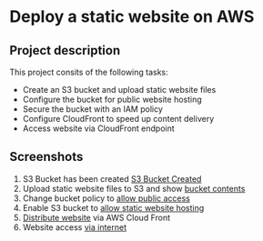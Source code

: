 # Deploy a static website on AWS

## Project description
This project consits of the following tasks:
* Create an S3 bucket and upload static website files
* Configure the bucket for public website hosting
* Secure the bucket with an IAM policy
* Configure CloudFront to speed up content delivery
* Access website via CloudFront endpoint


## Screenshots
1. S3 Bucket has been created [S3 Bucket Created](./screenshots/01_bucket_created.png)
2. Upload static website files to S3 and show [bucket contents](./screenshots/02_bucket_contents.png)
3. Change bucket policy to [allow public access](./screenshots/03_bucket_policy.png)
4. Enable S3 bucket to [allow static website hosting](./screenshots/04_static_website_hosting.png)
5. [Distribute website](./screenshots/05_website_distribution.png) via AWS Cloud Front
6. Website access [via internet](./screenshots/06_website_view.png)
